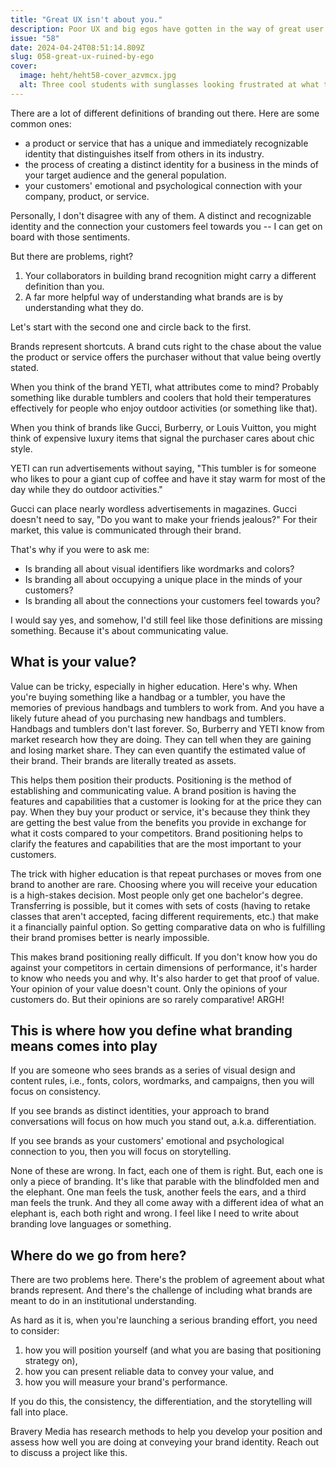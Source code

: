 ```yaml
---
title: "Great UX isn't about you."
description: Poor UX and big egos have gotten in the way of great user and students experiences at colleges and universities. Joel Goodman brings an ego check to higher ed marketers.
issue: "58"
date: 2024-04-24T08:51:14.809Z
slug: 058-great-ux-ruined-by-ego
cover:
  image: heht/heht58-cover_azvmcx.jpg
  alt: Three cool students with sunglasses looking frustrated at what they see on a laptop screen. Theyr'e standing in a busy quad area on a college campus.
---
```

There are a lot of different definitions of branding out there. Here are some common ones:

- a product or service that has a unique and immediately recognizable identity that distinguishes itself from others in its industry.
- the process of creating a distinct identity for a business in the minds of your target audience and the general population.
- your customers' emotional and psychological connection with your company, product, or service.

Personally, I don't disagree with any of them. A distinct and recognizable identity and the connection your customers feel towards you -- I can get on board with those sentiments.

But there are problems, right?

1. Your collaborators in building brand recognition might carry a different definition than you.
2. A far more helpful way of understanding what brands are is by understanding what they do.

Let's start with the second one and circle back to the first.

Brands represent shortcuts. A brand cuts right to the chase about the value the product or service offers the purchaser without that value being overtly stated.

When you think of the brand YETI, what attributes come to mind? Probably something like durable tumblers and coolers that hold their temperatures effectively for people who enjoy outdoor activities (or something like that).  

When you think of brands like Gucci, Burberry, or Louis Vuitton, you might think of expensive luxury items that signal the purchaser cares about chic style.

YETI can run advertisements without saying, "This tumbler is for someone who likes to pour a giant cup of coffee and have it stay warm for most of the day while they do outdoor activities."

Gucci can place nearly wordless advertisements in magazines. Gucci doesn't need to say, "Do you want to make your friends jealous?" For their market, this value is communicated through their brand. 

That's why if you were to ask me:

- Is branding all about visual identifiers like wordmarks and colors?
- Is branding all about occupying a unique place in the minds of your customers? 
- Is branding all about the connections your customers feel towards you? 

I would say yes, and somehow, I'd still feel like those definitions are missing something. Because it's about communicating value.

## What is your value?

Value can be tricky, especially in higher education. Here's why. When you're buying something like a handbag or a tumbler, you have the memories of previous handbags and tumblers to work from. And you have a likely future ahead of you purchasing new handbags and tumblers. Handbags and tumblers don't last forever. So, Burberry and YETI know from market research how they are doing. They can tell when they are gaining and losing market share. They can even quantify the estimated value of their brand. Their brands are literally treated as assets. 

This helps them position their products. Positioning is the method of establishing and communicating value. A brand position is having the features and capabilities that a customer is looking for at the price they can pay. When they buy your product or service, it's because they think they are getting the best value from the benefits you provide in exchange for what it costs compared to your competitors. Brand positioning helps to clarify the features and capabilities that are the most important to your customers. 

The trick with higher education is that repeat purchases or moves from one brand to another are rare. Choosing where you will receive your education is a high-stakes decision. Most people only get one bachelor's degree. Transferring is possible, but it comes with sets of costs (having to retake classes that aren't accepted, facing different requirements, etc.) that make it a financially painful option. So getting comparative data on who is fulfilling their brand promises better is nearly impossible.

This makes brand positioning really difficult. If you don't know how you do against your competitors in certain dimensions of performance, it's harder to know who needs you and why. It's also harder to get that proof of value. Your opinion of your value doesn't count. Only the opinions of your customers do. But their opinions are so rarely comparative! ARGH!

## This is where how you define what branding means comes into play

If you are someone who sees brands as a series of visual design and content rules, i.e., fonts, colors, wordmarks, and campaigns, then you will focus on consistency. 

If you see brands as distinct identities, your approach to brand conversations will focus on how much you stand out, a.k.a. differentiation. 

If you see brands as your customers' emotional and psychological connection to you, then you will focus on storytelling. 

None of these are wrong. In fact, each one of them is right. But, each one is only a piece of branding. It's like that parable with the blindfolded men and the elephant. One man feels the tusk, another feels the ears, and a third man feels the trunk. And they all come away with a different idea of what an elephant is, each both right and wrong. I feel like I need to write about branding love languages or something. 

## Where do we go from here?

There are two problems here. There's the problem of agreement about what brands represent. And there's the challenge of including what brands are meant to do in an institutional understanding. 

As hard as it is, when you're launching a serious branding effort, you need to consider:

1. how you will position yourself (and what you are basing that positioning strategy on),
2. how you can present reliable data to convey your value, and 
3. how you will measure your brand's performance. 

If you do this, the consistency, the differentiation, and the storytelling will fall into place. 

Bravery Media has research methods to help you develop your position and assess how well you are doing at conveying your brand identity. Reach out to discuss a project like this.